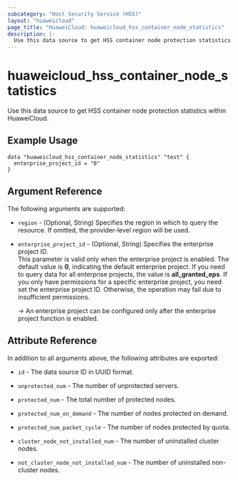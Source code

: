 ```yaml
---
subcategory: "Host Security Service (HSS)"
layout: "huaweicloud"
page_title: "HuaweiCloud: huaweicloud_hss_container_node_statistics"
description: |-
  Use this data source to get HSS container node protection statistics within HuaweiCloud.
---
```


# huaweicloud_hss_container_node_statistics

Use this data source to get HSS container node protection statistics within HuaweiCloud.

## Example Usage

```hcl
data "huaweicloud_hss_container_node_statistics" "test" {
  enterprise_project_id = "0"
}
```

## Argument Reference

The following arguments are supported:

* `region` - (Optional, String) Specifies the region in which to query the resource.
  If omitted, the provider-level region will be used.

* `enterprise_project_id` - (Optional, String) Specifies the enterprise project ID.  
  This parameter is valid only when the enterprise project is enabled.
  The default value is **0**, indicating the default enterprise project.
  If you need to query data for all enterprise projects, the value is **all_granted_eps**.
  If you only have permissions for a specific enterprise project, you need set the enterprise project ID. Otherwise,
  the operation may fail due to insufficient permissions.

  -> An enterprise project can be configured only after the enterprise project function is enabled.

## Attribute Reference

In addition to all arguments above, the following attributes are exported:

* `id` - The data source ID in UUID format.

* `unprotected_num` - The number of unprotected servers.

* `protected_num` - The total number of protected nodes.

* `protected_num_on_demand` - The number of nodes protected on demand.

* `protected_num_packet_cycle` - The number of nodes protected by quota.

* `cluster_node_not_installed_num` - The number of uninstalled cluster nodes.

* `not_cluster_node_not_installed_num` - The number of uninstalled non-cluster nodes.
